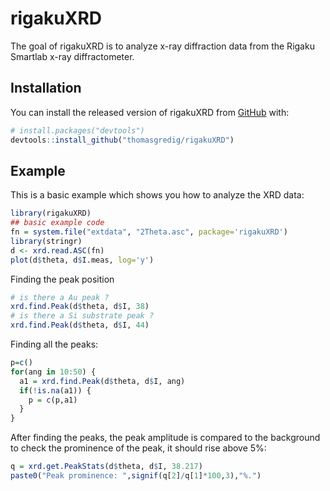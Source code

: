 # rigakuXRD

<!-- badges: start -->
<!-- badges: end -->

The goal of rigakuXRD is to analyze x-ray diffraction data from the Rigaku Smartlab x-ray diffractometer.

## Installation

You can install the released version of rigakuXRD from [GitHub](https://github.com/thomasgredig/rigakuXRD) with:

``` r
# install.packages("devtools")
devtools::install_github("thomasgredig/rigakuXRD")
```

## Example

This is a basic example which shows you how to analyze the XRD data:

``` r
library(rigakuXRD)
## basic example code
fn = system.file("extdata", "2Theta.asc", package='rigakuXRD')
library(stringr)
d <- xrd.read.ASC(fn)
plot(d$theta, d$I.meas, log='y')
```

Finding the peak position

```r
# is there a Au peak ?
xrd.find.Peak(d$theta, d$I, 38)
# is there a Si substrate peak ?
xrd.find.Peak(d$theta, d$I, 44)
```

Finding all the peaks:

```r
p=c()
for(ang in 10:50) {
  a1 = xrd.find.Peak(d$theta, d$I, ang)
  if(!is.na(a1)) {
    p = c(p,a1)
  }
}
```

After finding the peaks, the peak amplitude is compared to the background to check the prominence of the peak, it should rise above 5%:

```r
q = xrd.get.PeakStats(d$theta, d$I, 38.217)
paste0("Peak prominence: ",signif(q[2]/q[1]*100,3),"%.")
```

